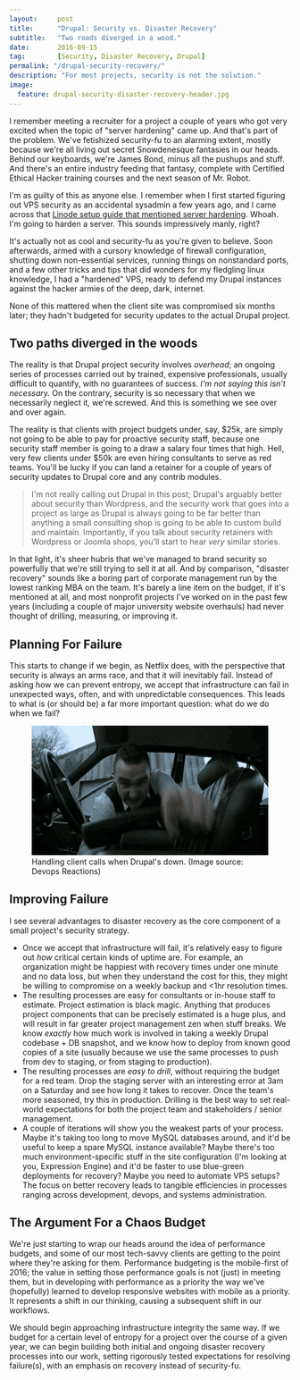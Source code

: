 ```yaml
---
layout:     post
title:      "Drupal: Security vs. Disaster Recovery"
subtitle:   "Two roads diverged in a wood."
date:       2016-09-15
tag: 		[Security, Disaster Recovery, Drupal]
permalink: "/drupal-security-recovery/"
description: "For most projects, security is not the solution."
image:
  feature: drupal-security-disaster-recovery-header.jpg
---
```


I remember meeting a recruiter for a project a couple of years who got very excited when the topic of "server hardening" came up. And that's part of the problem. We've fetishized security-fu to an alarming extent, mostly because we're all living out secret Snowdenesque fantasies in our heads. Behind our keyboards, we're James Bond, minus all the pushups and stuff. And there's an entire industry feeding that fantasy, complete with Certified Ethical Hacker training courses and the next season of Mr. Robot. 

I'm as guilty of this as anyone else. I remember when I first started figuring out VPS security as an accidental sysadmin a few years ago, and I came across that [Linode setup guide that mentioned server hardening](https://www.linode.com/docs/security/securing-your-server). Whoah. I'm going to harden a server. This sounds impressively manly, right?

It's actually not as cool and security-fu as you're given to believe. Soon afterwards, armed with a cursory knowledge of firewall configuration, shutting down non-essential services, running things on nonstandard ports, and a few other tricks and tips that did wonders for my fledgling linux knowledge, I had a "hardened" VPS, ready to defend my Drupal instances against the hacker armies of the deep, dark, internet.

None of this mattered when the client site was compromised six months later; they hadn't budgeted for security updates to the actual Drupal project.

## Two paths diverged in the woods

The reality is that Drupal project security involves *overhead*; an ongoing series of processes carried out by trained, expensive professionals, usually difficult to quantify, with no guarantees of success. *I'm not saying this isn't necessary.* On the contrary, security is so necessary that when we necessarily neglect it, we're screwed. And this is something we see over and over again. 

The reality is that clients with project budgets under, say, $25k, are simply not going to be able to pay for proactive security staff, because one security staff member is going to a draw a salary four times that high. Hell, very few clients under $50k are even hiring consultants to serve as red teams. You'll be lucky if you can land a retainer for a couple of years of security updates to Drupal core and any contrib modules.

> I'm not really calling out Drupal in this post; Drupal's arguably better about security than Wordpress, and the security work that goes into a project as large as Drupal is always going to be far better than anything a small consulting shop is going to be able to custom build and maintain. Importantly, if you talk about security retainers with Wordpress or Joomla shops, you'll start to hear *very* similar stories.

In that light, it's sheer hubris that we've managed to brand security so powerfully that we're still trying to sell it at all. And by comparison, "disaster recovery" sounds like a boring part of corporate management run by the lowest ranking MBA on the team. It's barely a line item on the budget, if it's mentioned at all, and most nonprofit projects I've worked on in the past few years (including a couple of major university website overhauls) had never thought of drilling, measuring, or improving it.

## Planning For Failure

This starts to change if we begin, as Netflix does, with the perspective that security is always an arms race, and that it will inevitably fail. Instead of asking how we can prevent entropy, we accept that infrastructure can fail in unexpected ways, often, and with unpredictable consequences. This leads to what is (or should be) a far more important question: what do we do when we fail?

<figure>
	<img src="/img/drupal-site-down.gif" alt="">
	<figcaption>Handling client calls when Drupal's down. (Image source: Devops Reactions)</figcaption>
</figure>

## Improving Failure

I see several advantages to disaster recovery as the core component of a small project's security strategy.

- Once we accept that infrastructure will fail, it's relatively easy to figure out *how* critical certain kinds of uptime are. For example, an organization might be happiest with recovery times under one minute and no data loss, but when they understand the cost for this, they might be willing to compromise on a weekly backup and <1hr resolution times.
- The resulting processes are easy for consultants or in-house staff to estimate. Project estimation is black magic. Anything that produces project components that can be precisely estimated is a huge plus, and will result in far greater project management zen when stuff breaks. We know *exactly* how much work is involved in taking a weekly Drupal codebase + DB snapshot, and we know how to deploy from known good copies of a site (usually because we use the same processes to push from dev to staging, or from staging to production).
- The resulting processes are *easy to drill*, without requiring the budget for a red team. Drop the staging server with an interesting error at 3am on a Saturday and see how long it takes to recover. Once the team's more seasoned, try this in production. Drilling is the best way to set real-world expectations for both the project team and stakeholders / senior management.
- A couple of iterations will show you the weakest parts of your process. Maybe it's taking too long to move MySQL databases around, and it'd be useful to keep a spare MySQL instance available? Maybe there's too much environment-specific stuff in the site configuration (I'm looking at you, Expression Engine) and it'd be faster to use blue-green deployments for recovery? Maybe you need to automate VPS setups? The focus on better recovery leads to tangible efficiencies in processes ranging across development, devops, and systems administration. 

## The Argument For a Chaos Budget

We're just starting to wrap our heads around the idea of performance budgets, and some of our most tech-savvy clients are getting to the point where they're asking for them. Performance budgeting is the mobile-first of 2016; the value in setting those performance goals is not (just) in meeting them, but in developing with performance as a priority the way we've (hopefully) learned to develop responsive websites with mobile as a priority. It represents a shift in our thinking, causing a subsequent shift in our workflows. 

We should begin approaching infrastructure integrity the same way. If we budget for a certain level of entropy for a project over the course of a given year, we can begin building both initial and ongoing disaster recovery processes into our work, setting rigorously tested expectations for resolving failure(s), with an emphasis on recovery instead of security-fu. 



